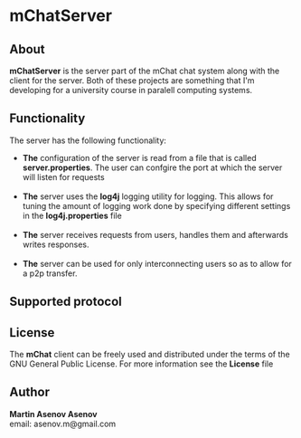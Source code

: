 <h1>mChatServer</h1>

<h2>About</h2>
<strong>mChatServer</strong> is the server part of the mChat chat system along with the client for the server. Both of these projects are something that I'm developing for a university course in paralell computing systems.

<h2>Functionality</h2>
The server has the following functionality:
<ul>
  <li><strong>The</strong> configuration of the server is read from a file that is called <strong>server.properties</strong>. The user can confgire the port at which the server will listen for requests</li> <br />
  <li><strong>The</strong> server uses the <strong>log4j</strong> logging utility for logging. This allows for tuning the amount of logging work done by specifying different settings in the <strong>log4j.properties</strong> file</li> <br />
  <li><strong>The</strong> server receives requests from users, handles them and afterwards writes responses.</li> <br />
  <li><strong>The</strong> server can be used for only interconnecting users so as to allow for a p2p transfer.</li>
</ul>

<h2>Supported protocol</h2>

<h2>License</h2>
The <strong>mChat</strong> client can be freely used and distributed under the terms of the GNU General Public License. For more information see the <strong>License</strong> file

<h2>Author</h2>
<strong>Martin Asenov Asenov</strong> <br />
email: asenov.m@gmail.com
